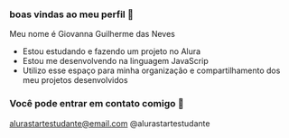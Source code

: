 ### boas vindas ao meu perfil 💙

Meu nome é Giovanna Guilherme das Neves

* Estou estudando e fazendo um projeto no Alura
* Estou me desenvolvendo na linguagem JavaScrip
* Utilizo esse espaço para minha organização e compartilhamento dos meu projetos desenvolvidos
### Você pode entrar em contato comigo 📧 
alurastartestudante@email.com
@alurastartestudante
    
